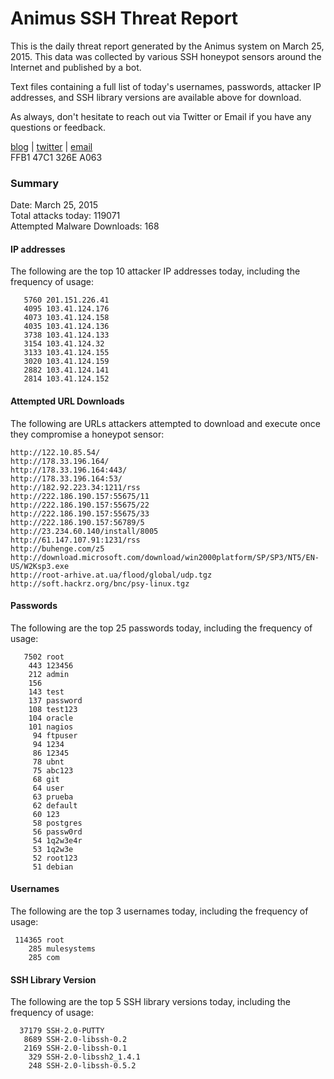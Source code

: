 # Animus SSH Threat Report

This is the daily threat report generated by the Animus system on March 25, 2015. This data was collected by various SSH honeypot sensors around the Internet and published by a bot.  

Text files containing a full list of today's usernames, passwords, attacker IP addresses, and SSH library versions are available above for download.  

As always, don't hesitate to reach out via Twitter or Email if you have any questions or feedback.  

[blog](http://morris.guru) | [twitter](https://twitter.com/andrew___morris) | [email](mailto:andrew@morris.guru)  
FFB1 47C1 326E A063  

### Summary

Date: March 25, 2015  
Total attacks today: 119071  
Attempted Malware Downloads: 168 

#### IP addresses
The following are the top 10 attacker IP addresses today, including the frequency of usage:
```
   5760 201.151.226.41
   4095 103.41.124.176
   4073 103.41.124.158
   4035 103.41.124.136
   3738 103.41.124.133
   3154 103.41.124.32
   3133 103.41.124.155
   3020 103.41.124.159
   2882 103.41.124.141
   2814 103.41.124.152
```

#### Attempted URL Downloads
The following are URLs attackers attempted to download and execute once they compromise a honeypot sensor:
```
http://122.10.85.54/
http://178.33.196.164/
http://178.33.196.164:443/
http://178.33.196.164:53/
http://182.92.223.34:1211/rss
http://222.186.190.157:55675/11
http://222.186.190.157:55675/22
http://222.186.190.157:55675/33
http://222.186.190.157:56789/5
http://23.234.60.140/install/8005
http://61.147.107.91:1231/rss
http://buhenge.com/z5
http://download.microsoft.com/download/win2000platform/SP/SP3/NT5/EN-US/W2Ksp3.exe
http://root-arhive.at.ua/flood/global/udp.tgz
http://soft.hackrz.org/bnc/psy-linux.tgz
```

#### Passwords
The following are the top 25 passwords today, including the frequency of usage:
```
   7502 root
    443 123456
    212 admin
    156 
    143 test
    137 password
    108 test123
    104 oracle
    101 nagios
     94 ftpuser
     94 1234
     86 12345
     78 ubnt
     75 abc123
     68 git
     64 user
     63 prueba
     62 default
     60 123
     58 postgres
     56 passw0rd
     54 1q2w3e4r
     53 1q2w3e
     52 root123
     51 debian
```

#### Usernames
The following are the top 3 usernames today, including the frequency of usage:
```
 114365 root
    285 mulesystems
    285 com
```

#### SSH Library Version
The following are the top 5 SSH library versions today, including the frequency of usage:
```
  37179 SSH-2.0-PUTTY
   8689 SSH-2.0-libssh-0.2
   2169 SSH-2.0-libssh-0.1
    329 SSH-2.0-libssh2_1.4.1
    248 SSH-2.0-libssh-0.5.2
```
